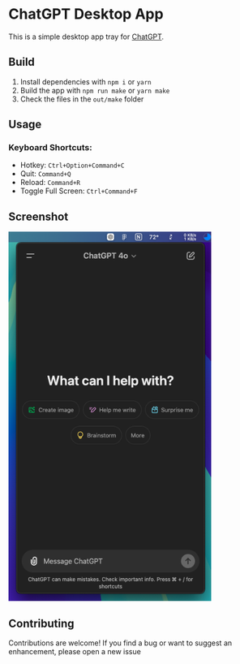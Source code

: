 # ChatGPT Desktop App

This is a simple desktop app tray for [ChatGPT](https://chat.openai.com/chat).

## Build

1. Install dependencies with `npm i` or `yarn`
2. Build the app with `npm run make` or `yarn make`
3. Check the files in the `out/make` folder

## Usage

### Keyboard Shortcuts:

- Hotkey: `Ctrl+Option+Command+C`
- Quit: `Command+Q`
- Reload: `Command+R`
- Toggle Full Screen: `Ctrl+Command+F`

## Screenshot

<img src="./images/screenshot.png" width="400">

## Contributing

Contributions are welcome! If you find a bug or want to suggest an enhancement, please open a new issue
